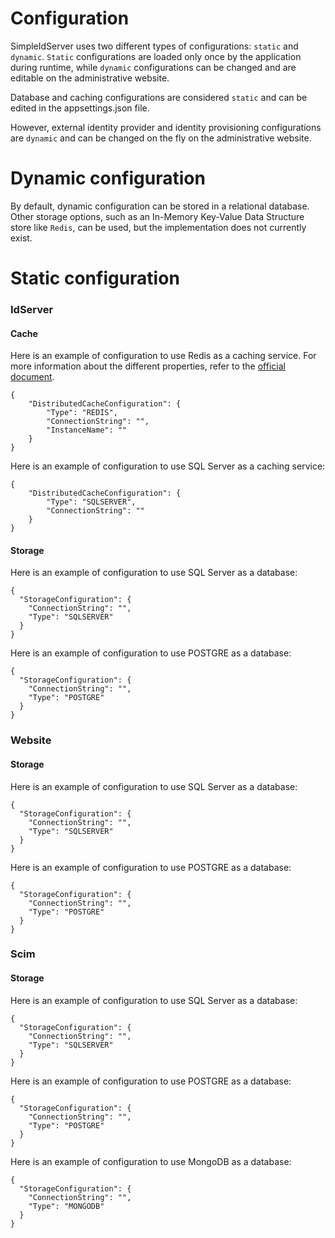 # Configuration

SimpleIdServer uses two different types of configurations: `static` and `dynamic`. `Static` configurations are loaded only once by the application during runtime, while `dynamic` configurations can be changed and are editable on the administrative website. 

Database and caching configurations are considered `static` and can be edited in the appsettings.json file.

However, external identity provider and identity provisioning configurations are `dynamic` and can be changed on the fly on the administrative website.

# Dynamic configuration

By default, dynamic configuration can be stored in a relational database. Other storage options, such as an In-Memory Key-Value Data Structure store like `Redis`, can be used, but the implementation does not currently exist.

# Static configuration

### IdServer

#### Cache

Here is an example of configuration to use Redis as a caching service. For more information about the different properties, refer to the [official document](https://learn.microsoft.com/en-us/aspnet/core/performance/caching/distributed?view=aspnetcore-7.0#distributed-redis-cache).

```
{
    "DistributedCacheConfiguration": {
        "Type": "REDIS",
        "ConnectionString": "",
        "InstanceName": ""
    }
}
```

Here is an example of configuration to use SQL Server as a caching service:

```
{
    "DistributedCacheConfiguration": {
        "Type": "SQLSERVER",
        "ConnectionString": ""
    }
}
```

#### Storage

Here is an example of configuration to use SQL Server as a database:

```
{
  "StorageConfiguration": {
    "ConnectionString": "",
    "Type": "SQLSERVER"
  }
}
```

Here is an example of configuration to use POSTGRE as a database:

```
{
  "StorageConfiguration": {
    "ConnectionString": "",
    "Type": "POSTGRE"
  }
}
```

### Website

#### Storage

Here is an example of configuration to use SQL Server as a database:

```
{
  "StorageConfiguration": {
    "ConnectionString": "",
    "Type": "SQLSERVER"
  }
}
```

Here is an example of configuration to use POSTGRE as a database:

```
{
  "StorageConfiguration": {
    "ConnectionString": "",
    "Type": "POSTGRE"
  }
}
```

### Scim

#### Storage

Here is an example of configuration to use SQL Server as a database:

```
{
  "StorageConfiguration": {
    "ConnectionString": "",
    "Type": "SQLSERVER"
  }
}
```

Here is an example of configuration to use POSTGRE as a database:

```
{
  "StorageConfiguration": {
    "ConnectionString": "",
    "Type": "POSTGRE"
  }
}
```

Here is an example of configuration to use MongoDB as a database:

```
{
  "StorageConfiguration": {
    "ConnectionString": "",
    "Type": "MONGODB"
  }
}
```
